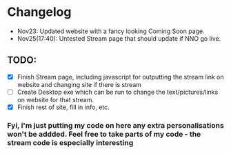 Changelog
=======

* Nov23: Updated website with a fancy looking Coming Soon page.
* Nov25(17:40): Untested Stream page that should update if NNO go live.

## TODO: ##
- [x] Finish Stream page, including javascript for outputting the stream link on website and changing site if there is stream
- [ ] Create Desktop exe which can be run to change the text/pictures/links on website for that stream.
- [x] Finish rest of site, fill in info, etc.

### Fyi, i'm just putting my code on here any extra personalisations won't be addded. Feel free to take parts of my code - the stream code is especially interesting ###
